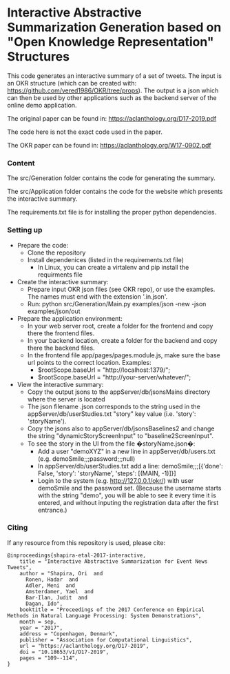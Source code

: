 # Interactive Abstractive Summarization Generation based on "Open Knowledge Representation" Structures

This code generates an interactive summary of a set of tweets.
The input is an OKR structure (which can be created with: https://github.com/vered1986/OKR/tree/props).
The output is a json which can then be used by other applications such as the backend server of the online demo application.

The original paper can be found in: https://aclanthology.org/D17-2019.pdf

The code here is not the exact code used in the paper.

The OKR paper can be found in: https://aclanthology.org/W17-0902.pdf

### Content

The src/Generation folder contains the code for generating the summary.

The src/Application folder contains the code for the website which presents the interactive summary.

The requirements.txt file is for installing the proper python dependencies.

### Setting up ###

* Prepare the code:
	* Clone the repository
	* Install dependenices (listed in the requirements.txt file)
		* In Linux, you can create a virtalenv and pip install the requirments file		
* Create the interactive summary:
	* Prepare input OKR json files (see OKR repo), or use the examples. The names must end with the extension '.in.json'.
	* Run: python src/Generation/Main.py examples/json -new -json examples/json/out
* Prepare the application environment:
	* In your web server root, create a folder for the frontend and copy there the frontend files.
	* In your backend location, create a folder for the backend and copy there the backend files.
	* In the frontend file app/pages/pages.module.js, make sure the base url points to the correct location. Examples:
		* $rootScope.baseUrl = "http://localhost:1379/";
		* $rootScope.baseUrl = "http://your-server/whatever/";
* View the interactive summary:
	* Copy the output jsons to the appServer/db/jsonsMains directory where the server is located
	* The json filename <storyName>.json corresponds to the string used in the appServer/db/userStudies.txt "story" key value (i.e. 'story': 'storyName').
	* Copy the jsons also to appServer/db/jsonsBaselines2 and change the string "dynamicStoryScreenInput" to "baseline2ScreenInput".
	* To see the story in the UI from the file �storyName.json�:
		* Add a user "demoXYZ" in a new line in appServer/db/users.txt (e.g. demoSmile;;;password;;;null)
		* In appServer/db/userStudies.txt add a line: demoSmile;;;[{'done': False, 'story': 'storyName', 'steps': [(MAIN, -1)]}]
		* Login to the system (e.g. http://127.0.0.1/okr/) with user demoSmile and the password set.
		 (Because the username starts with the string "demo", you will be able to see it every time it is entered, and without inputing the registration data after the first entrance.)
		 
### Citing ###
If any resource from this repository is used, please cite:
```
@inproceedings{shapira-etal-2017-interactive,
    title = "Interactive Abstractive Summarization for Event News Tweets",
    author = "Shapira, Ori  and
      Ronen, Hadar  and
      Adler, Meni  and
      Amsterdamer, Yael  and
      Bar-Ilan, Judit  and
      Dagan, Ido",
    booktitle = "Proceedings of the 2017 Conference on Empirical Methods in Natural Language Processing: System Demonstrations",
    month = sep,
    year = "2017",
    address = "Copenhagen, Denmark",
    publisher = "Association for Computational Linguistics",
    url = "https://aclanthology.org/D17-2019",
    doi = "10.18653/v1/D17-2019",
    pages = "109--114",
}
```